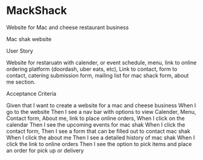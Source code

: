 # MackShack
Website for Mac and cheese restaurant business


Mac shak website

User Story

Website for restaruatn with calender, or event schedule, menu, link to online ordering platform (doordash, uber eats, etc), Link to contact, form to contact, catering submission form, mailing list for mac shack form, about me section. 

Acceptance Criteria

Given that I want to create a website for a mac and cheese business
When I go to the website
Then I see a nav bar with options to view Calender, Menu, Contact form, About me, link to place online orders, 
When I click on the calendar 
Then I see the upcoming events for mac shak
When I click the contact form,
Then I see a form that can be filled out to contact mac shak
When I click the about me
Then I see a detailed history of mac shak
When I click the link to online orders 
Then I see the option to pick items and place an order for pick up or delivery
